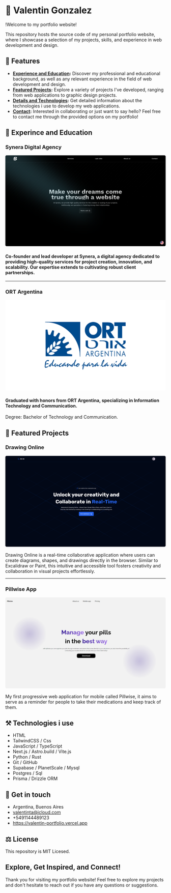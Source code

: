 # 👋 Valentin Gonzalez

!Welcome to my portfolio website!

This repository hosts the source code of my personal portfolio website, where I showcase a selection of my projects, skills, and experience in web development and design.

## 📣 Features

- **[Experience and Education](#-experience-and-education):** Discover my professional and educational background, as well as any relevant experience in the field of web development and design.
- **[Featured Projects](#-featured-projects):** Explore a variety of projects I've developed, ranging from web applications to graphic design projects.
- **[Details and Technologies](#-details-and-technologies):** Get detailed information about the technologies i use to develop my web applications.
- **[Contact](#-contact):** Interested in collaborating or just want to say hello? Feel free to contact me through the provided options on my portfolio!

## 📙 Experince and Education

### Synera Digital Agency

![Logo del Proyecto](public/synera-work-modified.png)

#### Co-founder and lead developer at Synera, a digital agency dedicated to providing high-quality services for project creation, innovation, and scalability. Our expertise extends to cultivating robust client partnerships.

---

### ORT Argentina

![Logo del Proyecto](public/logo-ort.jpeg)

#### Graduated with honors from ORT Argentina, specializing in Information Technology and Communication.
Degree: Bachelor of Technology and Communication.

## 🥇 Featured Projects

### Drawing Online

![Logo del Proyecto](public/drawing-online-landing.png)

Drawing Online is a real-time collaborative application where users can create diagrams, shapes, and drawings directly in the browser. Similar to Excalidraw or Paint, this intuitive and accessible tool fosters creativity and collaboration in visual projects effortlessly.

---

### Pillwise App

![Logo del Proyecto](public/pillwise-work.png)

My first progressive web application for mobile called Pillwise, it aims to serve as a reminder for people to take their medications and keep track of them.

## ⚒ Technologies i use

- HTML
- TailwindCSS / Css
- JavaScript / TypeScript
- Next.js / Astro.build / Vite.js
- Python / Rust
- Git / GitHub
- Supabase / PlanetScale / Mysql
- Postgres / Sql
- Prisma / Drizzle ORM

## 📱 Get in touch

- Argentina, Buenos Aires
- valentinta@icloud.com
- +5491144489123
- https://valentin-portfolio.vercel.app

## ⚖ License

This repository is MIT Licesed.

## Explore, Get Inspired, and Connect!

Thank you for visiting my portfolio website! Feel free to explore my projects and don't hesitate to reach out if you have any questions or suggestions.
